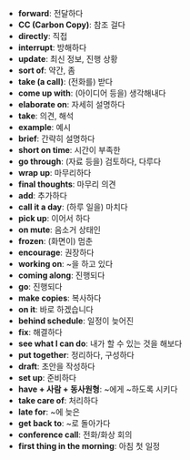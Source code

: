 - **forward**: 전달하다
- **CC (Carbon Copy)**: 참조 걸다
- **directly**: 직접
- **interrupt**: 방해하다
- **update**: 최신 정보, 진행 상황
- **sort of**: 약간, 좀
- **take (a call)**: (전화를) 받다
- **come up with**: (아이디어 등을) 생각해내다
- **elaborate on**: 자세히 설명하다
- **take**: 의견, 해석
- **example**: 예시
- **brief**: 간략히 설명하다
- **short on time**: 시간이 부족한
- **go through**: (자료 등을) 검토하다, 다루다
- **wrap up**: 마무리하다
- **final thoughts**: 마무리 의견
- **add**: 추가하다
- **call it a day**: (하루 일을) 마치다
- **pick up**: 이어서 하다
- **on mute**: 음소거 상태인
- **frozen**: (화면이) 멈춘
- **encourage**: 권장하다
- **working on**: ~을 하고 있다
- **coming along**: 진행되다
- **go**: 진행되다
- **make copies**: 복사하다
- **on it**: 바로 하겠습니다
- **behind schedule**: 일정이 늦어진
- **fix**: 해결하다
- **see what I can do**: 내가 할 수 있는 것을 해보다
- **put together**: 정리하다, 구성하다
- **draft**: 초안을 작성하다
- **set up**: 준비하다
- **have + 사람 + 동사원형**: ~에게 ~하도록 시키다
- **take care of**: 처리하다
- **late for**: ~에 늦은
- **get back to**: ~로 돌아가다
- **conference call**: 전화/화상 회의
- **first thing in the morning**: 아침 첫 일정
